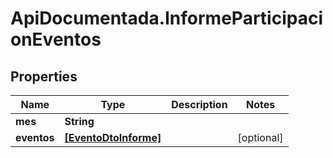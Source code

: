 # ApiDocumentada.InformeParticipacionEventos

## Properties

Name | Type | Description | Notes
------------ | ------------- | ------------- | -------------
**mes** | **String** |  | 
**eventos** | [**[EventoDtoInforme]**](EventoDtoInforme.md) |  | [optional] 


